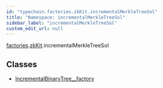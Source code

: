 ```yaml
---
id: "typechain.factories.zkKit.incrementalMerkleTreeSol"
title: "Namespace: incrementalMerkleTreeSol"
sidebar_label: "incrementalMerkleTreeSol"
custom_edit_url: null
---
```


[factories](typechain.factories.md).[zkKit](typechain.factories.zkKit.md).incrementalMerkleTreeSol

## Classes

- [IncrementalBinaryTree\_\_factory](../classes/typechain.factories.zkKit.incrementalMerkleTreeSol.IncrementalBinaryTree__factory.md)
